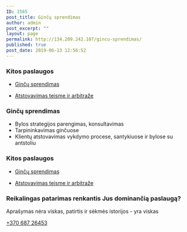```yaml
---
ID: 1565
post_title: Ginčų sprendimas
author: admin
post_excerpt: ""
layout: page
permalink: http://134.209.242.107/gincu-sprendimas/
published: true
post_date: 2019-06-13 12:56:52
---
```

<h3>Kitos paslaugos</h3>		
					<ul>
							<li >
					<a href="/gincu-sprendimas/">					Ginčų sprendimas
											</a>
									</li>
						</ul>
					<ul>
							<li >
					<a href="/atstovavimas-teismuose/">					Atstovavimas teisme ir arbitraže 
											</a>
									</li>
						</ul>
			<h3>Ginčų sprendimas</h3>		
					<ul>
							<li >
										Bylos strategijos parengimas, konsultavimas
									</li>
								<li >
										Tarpininkavimas ginčuose
									</li>
								<li >
										Klientų atstovavimas vykdymo procese, santykiuose ir bylose su antstoliu
									</li>
						</ul>
			<h3>Kitos paslaugos</h3>		
					<ul>
							<li >
					<a href="/gincu-sprendimas/">					Ginčų sprendimas
											</a>
									</li>
						</ul>
					<ul>
							<li >
					<a href="/atstovavimas-teismuose/">					Atstovavimas teisme ir arbitraže
											</a>
									</li>
						</ul>
			<h3>Reikalingas patarimas renkantis Jus dominančią paslaugą?</h3>		
			<p>Aprašymas nėra viskas, patirtis ir sėkmės istorijos - yra viskas</p>		
			<a href="tel:+370 687 26453​" role="button">
						+370 687 26453
					</a>